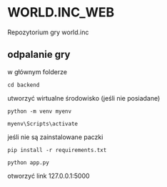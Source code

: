 # WORLD.INC_WEB
Repozytorium gry world.inc

## odpalanie gry
w głównym folderze 
```
cd backend
```
utworzyć wirtualne środowisko (jeśli nie posiadane)
```
python -m venv myenv
```
```
myenv\Scripts\activate
```
jeśli nie są zainstalowane paczki
```
pip install -r requirements.txt
```
```
python app.py
```
otworzyć link 127.0.0.1:5000 
